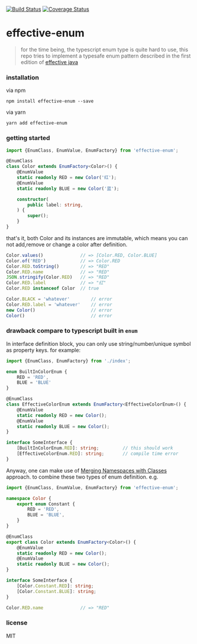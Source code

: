 [![Build Status](https://travis-ci.org/noob9527/effective-enum.svg?branch=master)](https://travis-ci.org/noob9527/effective-enum)
[![Coverage Status](https://coveralls.io/repos/github/noob9527/effective-enum/badge.svg?branch=master)](https://coveralls.io/github/noob9527/effective-enum?branch=master)

# effective-enum

> for the time being, the typescript enum type is quite hard to use, this repo tries to implement a typesafe enum pattern described in the first edition of [effective java](https://www.amazon.com/Effective-Java-3rd-Joshua-Bloch/dp/0134685997)

### installation

via npm

```
npm install effective-enum --save
```

via yarn

```
yarn add effective-enum
```

### getting started

```typescript
import {EnumClass, EnumValue, EnumFactory} from 'effective-enum';

@EnumClass
class Color extends EnumFactory<Color>() {
    @EnumValue
    static readonly RED = new Color('红');
    @EnumValue
    static readonly BLUE = new Color('蓝');

    constructor(
        public label: string,
    ) {
        super();
    }
}
```

that's it, both Color and its instances are immutable, which means you can not
add,remove or change a color after definition.

```typescript
Color.values()              // => [Color.RED, Color.BLUE]
Color.of('RED')             // => Color.RED
Color.RED.toString()        // => "RED"
Color.RED.name              // => "RED"
JSON.stringify(Color.RED)   // => "RED"
Color.RED.label             // => "红"
Color.RED instanceof Color  // true

Color.BLACK = 'whatever'        // error
Color.RED.label = 'whatever'    // error
new Color()                     // error
Color()                         // error
```

### drawback compare to typescript built in `enum`

In interface definition block, you can only use string/number/unique symbol as
property keys. for example:

```typescript
import {EnumClass, EnumFactory} from './index';

enum BuiltInColorEnum {
    RED = 'RED',
    BLUE = 'BLUE'
}

@EnumClass
class EffectiveColorEnum extends EnumFactory<EffectiveColorEnum>() {
    @EnumValue
    static readonly RED = new Color();
    @EnumValue
    static readonly BLUE = new Color();
}

interface SomeInterface {
    [BuiltInColorEnum.RED]: string;         // this should work
    [EffectiveColorEnum.RED]: string;       // compile time error
}
```

Anyway, one can make use
of [Merging Namespaces with Classes](https://www.typescriptlang.org/docs/handbook/declaration-merging.html#merging-namespaces-with-classes)
approach. to combine these two types of enum definition. e.g.

```typescript
import {EnumClass, EnumValue, EnumFactory} from 'effective-enum';

namespace Color {
    export enum Constant {
        RED = 'RED',
        BLUE = 'BLUE',
    }
}

@EnumClass
export class Color extends EnumFactory<Color>() {
    @EnumValue
    static readonly RED = new Color();
    @EnumValue
    static readonly BLUE = new Color();
}

interface SomeInterface {
    [Color.Constant.RED]: string;
    [Color.Constant.BLUE]: string;
}

Color.RED.name              // => "RED"
```

### license
MIT
